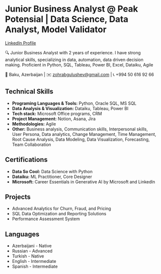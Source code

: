 # Junior Business Analyst @ Peak Potensial | Data Science, Data Analyst, Model Validator 


[LinkedIn Profile](https://www.linkedin.com/in/zohrabgulushev)


🔍 Junior Business Analyst with 2 years of experience. I have strong analytical skills, specializing in data, 
automation, data driven decision making. Proficient in Python, SQL, Tableau, Power BI, Excel, Dataiku, 
Agile 

📍 Baku, Azerbaijan | ✉️ zohrabgulushev@gmail.com | 📞 +994 50 616 92 66

## Technical Skills

- **Programing Languages & Tools:** Python, Oracle SQL, MS SQL
- **Data Analysis & Visualization:** Dataiku, Tableau, Power BI
- **Tech stack:** Microsoft Office programs, CRM
- **Project Management:** Notion, Asana, Jira
- **Methodologies:** Agile
- **Other:** Business analysis, Communication skills, Interpersonal skills, User Persona, Data analytics, 
Change Management, Time Management, Root Cause Analysis, Data Modeling, Data 
Visualization, Forecasting, Team Collaboration 

## Certifications

- **Data So Cool:** Data Science with Python
- **Dataiku:** ML Practitioner, Core Designer
- **Microsoft:** Career Essentials in Generative AI by Microsoft and Linkedln

## Projects

- Advanced Analytics for Churn, Fraud, and Pricing
- SQL Data Optimization and Reporting Solutions
- Performance Assessment System 

## Languages

- Azerbaijani - Native
- Russian - Advanced
- Turkish - Native
- English - Intermediate
- Spanish - Intermediate  
